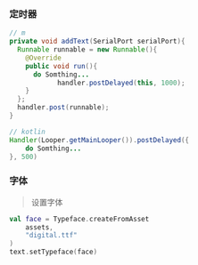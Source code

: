 <!--
title: 03-Android常用
sort:
-->

### 定时器

```java
// m
private void addText(SerialPort serialPort){
  Runnable runnable = new Runnable(){
    @Override
    public void run(){
      do Somthing...
			handler.postDelayed(this, 1000);
    }
  };
  handler.post(runnable);
}

// kotlin
Handler(Looper.getMainLooper()).postDelayed({
    do Somthing...
}, 500)
```

### 字体

> 设置字体

```kotlin
val face = Typeface.createFromAsset
    assets,
    "digital.ttf"
)
text.setTypeface(face)
```
